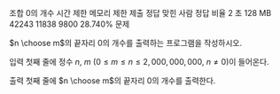 조합 0의 개수
시간 제한 메모리 제한 제출 정답 맞힌 사람 정답 비율
2 초 128 MB 42243 11838 9800 28.740%
문제

$n \choose m$의 끝자리 $0$의 개수를 출력하는 프로그램을 작성하시오.

입력
첫째 줄에 정수 $n$, $m$ ($0 \le m \le n \le 2,000,000,000$, $n \ne 0$)이 들어온다.

출력
첫째 줄에
$n \choose m$의 끝자리 $0$의 개수를 출력한다.
